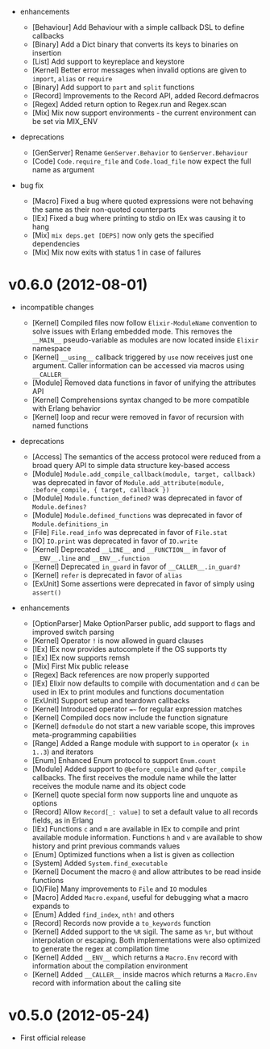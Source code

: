 * enhancements
  * [Behaviour] Add Behaviour with a simple callback DSL to define callbacks
  * [Binary] Add a Dict binary that converts its keys to binaries on insertion
  * [List] Add support to keyreplace and keystore
  * [Kernel] Better error messages when invalid options are given to `import`, `alias` or `require`
  * [Binary] Add support to `part` and `split` functions
  * [Record] Improvements to the Record API, added Record.defmacros
  * [Regex] Added return option to Regex.run and Regex.scan
  * [Mix] Mix now support environments - the current environment can be set via MIX_ENV

* deprecations
  * [GenServer] Rename `GenServer.Behavior` to `GenServer.Behaviour`
  * [Code] `Code.require_file` and `Code.load_file` now expect the full name as argument

* bug fix
  * [Macro] Fixed a bug where quoted expressions were not behaving the same as their non-quoted counterparts
  * [IEx] Fixed a bug where printing to stdio on IEx was causing it to hang
  * [Mix] `mix deps.get [DEPS]` now only gets the specified dependencies
  * [Mix] Mix now exits with status 1 in case of failures

# v0.6.0 (2012-08-01)

* incompatible changes
  * [Kernel] Compiled files now follow `Elixir-ModuleName` convention to solve issues with Erlang embedded mode. This removes the `__MAIN__` pseudo-variable as modules are now located inside `Elixir` namespace
  * [Kernel] `__using__` callback triggered by `use` now receives just one argument. Caller information can be accessed via macros using `__CALLER__`
  * [Module] Removed data functions in favor of unifying the attributes API
  * [Kernel] Comprehensions syntax changed to be more compatible with Erlang behavior
  * [Kernel] loop and recur were removed in favor of recursion with named functions

* deprecations
  * [Access] The semantics of the access protocol were reduced from a broad query API to simple data structure key-based access
  * [Module] `Module.add_compile_callback(module, target, callback)` was deprecated in favor of `Module.add_attribute(module, :before_compile, { target, callback })`
  * [Module] `Module.function_defined?` was deprecated in favor of `Module.defines?`
  * [Module] `Module.defined_functions` was deprecated in favor of `Module.definitions_in`
  * [File] `File.read_info` was deprecated in favor of `File.stat`
  * [IO] `IO.print` was deprecated in favor of `IO.write`
  * [Kernel] Deprecated `__LINE__` and `__FUNCTION__` in favor of `__ENV__.line` and `__ENV__.function`
  * [Kernel] Deprecated `in_guard` in favor of `__CALLER__.in_guard?`
  * [Kernel] `refer` is deprecated in favor of `alias`
  * [ExUnit] Some assertions were deprecated in favor of simply using `assert()` 

* enhancements
  * [OptionParser] Make OptionParser public, add support to flags and improved switch parsing
  * [Kernel] Operator `!` is now allowed in guard clauses
  * [IEx] IEx now provides autocomplete if the OS supports tty
  * [IEx] IEx now supports remsh
  * [Mix] First Mix public release
  * [Regex] Back references are now properly supported
  * [IEx] Elixir now defaults to compile with documentation and `d` can be used in IEx to print modules and functions documentation
  * [ExUnit] Support setup and teardown callbacks
  * [Kernel] Introduced operator `=~` for regular expression matches
  * [Kernel] Compiled docs now include the function signature
  * [Kernel] `defmodule` do not start a new variable scope, this improves meta-programming capabilities
  * [Range] Added a Range module with support to `in` operator (`x in 1..3`) and iterators
  * [Enum] Enhanced Enum protocol to support `Enum.count`
  * [Module] Added support to `@before_compile` and `@after_compile` callbacks. The first receives the module name while the latter receives the module name and its object code
  * [Kernel] quote special form now supports line and unquote as options
  * [Record] Allow `Record[_: value]` to set a default value to all records fields, as in Erlang
  * [IEx] Functions `c` and `m` are available in IEx to compile and print available module information. Functions `h` and `v` are available to show history and print previous commands values
  * [Enum] Optimized functions when a list is given as collection
  * [System] Added `System.find_executable`
  * [Kernel] Document the macro `@` and allow attributes to be read inside functions
  * [IO/File] Many improvements to `File` and `IO` modules
  * [Macro] Added `Macro.expand`, useful for debugging what a macro expands to
  * [Enum] Added `find_index`, `nth!` and others
  * [Record] Records now provide a `to_keywords` function
  * [Kernel] Added support to the `%R` sigil. The same as `%r`, but without interpolation or escaping. Both implementations were also optimized to generate the regex at compilation time
  * [Kernel] Added `__ENV__` which returns a `Macro.Env` record with information about the compilation environment
  * [Kernel] Added `__CALLER__` inside macros which returns a `Macro.Env` record with information about the calling site

# v0.5.0 (2012-05-24)

* First official release